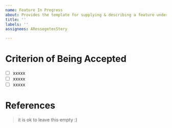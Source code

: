 ```yaml
---
name: Feature In Progress
about: Provides the template for supplying & describing a feature under development
title: ''
labels: ''
assignees: ARessegetesStery

---
```


# Criterion of Being Accepted

- [ ] xxxxx
- [ ] xxxxx
- [ ] xxxxx

# References

> it is ok to leave this empty :)
